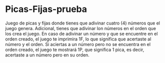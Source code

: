 # Picas-Fijas-prueba

Juego de picas y fijas donde tienes que adivinar cuatro (4) números que el juego genera.
Adicional, tienes que adivinar lon números en el orden que los crea el juego.
En caso de adivinar un número y que se encuentre en el orden creado, el juego te imprimira 1F, lo que significa que acertaste al número y el orden.
Si aciertas a un número pero no se encuentra en el orden creado, el juego te mostrará 1P, que significa 1 pica, es decir, acertaste a un número pero en su orden. 
